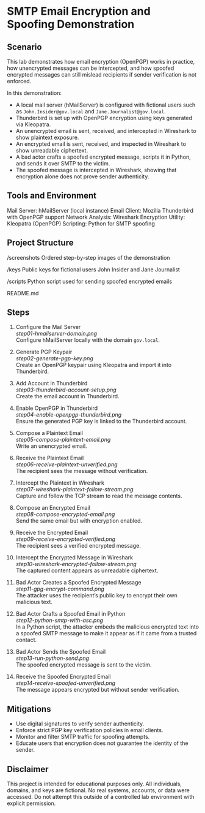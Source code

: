# SMTP Email Encryption and Spoofing Demonstration

## Scenario
This lab demonstrates how email encryption (OpenPGP) works in practice, how unencrypted messages can be intercepted, and how spoofed encrypted messages can still mislead recipients if sender verification is not enforced.

In this demonstration:
- A local mail server (hMailServer) is configured with fictional users such as `John.Insider@gov.local` and `Jane.Journalist@gov.local`.
- Thunderbird is set up with OpenPGP encryption using keys generated via Kleopatra.
- An unencrypted email is sent, received, and intercepted in Wireshark to show plaintext exposure.
- An encrypted email is sent, received, and inspected in Wireshark to show unreadable ciphertext.
- A bad actor crafts a spoofed encrypted message, scripts it in Python, and sends it over SMTP to the victim.
- The spoofed message is intercepted in Wireshark, showing that encryption alone does not prove sender authenticity.

## Tools and Environment
Mail Server: hMailServer (local instance)
Email Client: Mozilla Thunderbird with OpenPGP support
Network Analysis: Wireshark
Encryption Utility: Kleopatra (OpenPGP)
Scripting: Python for SMTP spoofing

## Project Structure

/screenshots
Ordered step-by-step images of the demonstration

/keys
Public keys for fictional users John Insider and Jane Journalist

/scripts
Python script used for sending spoofed encrypted emails

README.md

## Steps

1. Configure the Mail Server  
   *step01-hmailserver-domain.png*  
   Configure hMailServer locally with the domain `gov.local`.

2. Generate PGP Keypair  
   *step02-generate-pgp-key.png*  
   Create an OpenPGP keypair using Kleopatra and import it into Thunderbird.

3. Add Account in Thunderbird  
   *step03-thunderbird-account-setup.png*  
   Create the email account in Thunderbird.

4. Enable OpenPGP in Thunderbird  
   *step04-enable-openpgp-thunderbird.png*  
   Ensure the generated PGP key is linked to the Thunderbird account.

5. Compose a Plaintext Email  
   *step05-compose-plaintext-email.png*  
   Write an unencrypted email.

6. Receive the Plaintext Email  
   *step06-receive-plaintext-unverified.png*  
   The recipient sees the message without verification.

7. Intercept the Plaintext in Wireshark  
   *step07-wireshark-plaintext-follow-stream.png*  
   Capture and follow the TCP stream to read the message contents.

8. Compose an Encrypted Email  
   *step08-compose-encrypted-email.png*  
   Send the same email but with encryption enabled.

9. Receive the Encrypted Email  
   *step09-receive-encrypted-verified.png*  
   The recipient sees a verified encrypted message.

10. Intercept the Encrypted Message in Wireshark  
    *step10-wireshark-encrypted-follow-stream.png*  
    The captured content appears as unreadable ciphertext.

11. Bad Actor Creates a Spoofed Encrypted Message  
    *step11-gpg-encrypt-command.png*  
    The attacker uses the recipient’s public key to encrypt their own malicious text.

12. Bad Actor Crafts a Spoofed Email in Python  
    *step12-python-smtp-with-asc.png*  
    In a Python script, the attacker embeds the malicious encrypted text into a spoofed SMTP message to make it appear as if it came from a trusted contact.

13. Bad Actor Sends the Spoofed Email  
    *step13-run-python-send.png*  
    The spoofed encrypted message is sent to the victim.

14. Receive the Spoofed Encrypted Email  
    *step14-receive-spoofed-unverified.png*  
    The message appears encrypted but without sender verification.

## Mitigations
- Use digital signatures to verify sender authenticity.
- Enforce strict PGP key verification policies in email clients.
- Monitor and filter SMTP traffic for spoofing attempts.
- Educate users that encryption does not guarantee the identity of the sender.

## Disclaimer
This project is intended for educational purposes only. All individuals, domains, and keys are fictional. No real systems, accounts, or data were accessed. Do not attempt this outside of a controlled lab environment with explicit permission.
